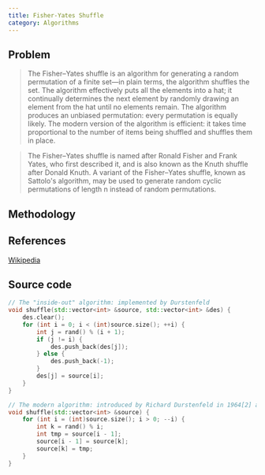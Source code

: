 ```yaml
---
title: Fisher-Yates Shuffle
category: Algorithms
---
```

## Problem
>The Fisher–Yates shuffle is an algorithm for generating a random permutation of a finite set—in plain terms, the algorithm shuffles the set. The algorithm effectively puts all the elements into a hat; it continually determines the next element by randomly drawing an element from the hat until no elements remain. The algorithm produces an unbiased permutation: every permutation is equally likely. The modern version of the algorithm is efficient: it takes time proportional to the number of items being shuffled and shuffles them in place.

>The Fisher–Yates shuffle is named after Ronald Fisher and Frank Yates, who first described it, and is also known as the Knuth shuffle after Donald Knuth. A variant of the Fisher–Yates shuffle, known as Sattolo's algorithm, may be used to generate random cyclic permutations of length n instead of random permutations.

## Methodology

## References
[Wikipedia](https://en.wikipedia.org/wiki/Fisher%E2%80%93Yates_shuffle)

## Source code
```C++
// The "inside-out" algorithm: implemented by Durstenfeld
void shuffle(std::vector<int> &source, std::vector<int> &des) {
    des.clear();
    for (int i = 0; i < (int)source.size(); ++i) {
        int j = rand() % (i + 1);
        if (j != i) {
            des.push_back(des[j]);
        } else {
            des.push_back(-1);
        }
        des[j] = source[i];
    }
}

// The modern algorithm: introduced by Richard Durstenfeld in 1964[2] and popularized by Donald E. Knuth in The Art of Computer Programming as "Algorithm P"
void shuffle(std::vector<int> &source) {
    for (int i = (int)source.size(); i > 0; --i) {
        int k = rand() % i;
        int tmp = source[i - 1];
        source[i - 1] = source[k];
        source[k] = tmp;
    }
}
```
